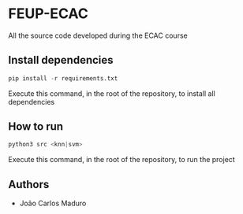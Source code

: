 # FEUP-ECAC
All the source code developed during the ECAC course

## Install dependencies
```python
pip install -r requirements.txt
```
Execute this command, in the root of the repository, to install all dependencies

## How to run
```python
python3 src <knn|svm>
```
Execute this command, in the root of the repository, to run the project

## Authors
* João Carlos Maduro